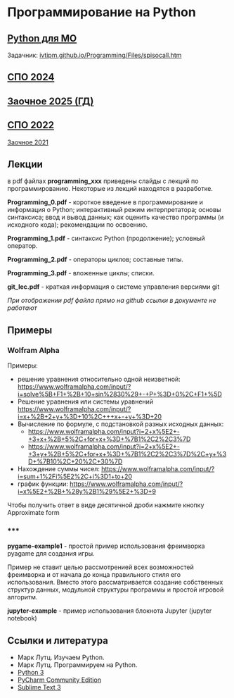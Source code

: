 # Программирование на Python


## [Python для МО](plans/ML/readme.md)


Задачник: [ivtipm.github.io/Programming/Files/spisocall.htm](https://ivtipm.github.io/Programming/Files/spisocall.htm)

## [СПО 2024](plans/spo/2025.md)
## [Заочное 2025 (ГД)](plans/plan_2024_mining.md)

## [СПО 2022](2022_s/plan1.md)

[Заочное 2021](https://github.com/VetrovSV/Programming/blob/master/dist-2021/readme.md)

## Лекции
в pdf файлах **programming_xxx** приведены слайды с лекций по программированию. Некоторые из лекций находятся в разработке.

**Programming_0.pdf** - короткое введение в программирование и информация о Python; интерактивный режим интерпретатора; основы синтаксиса; ввод и вывод данных; как оценить качество программы (и исходного кода); рекомендации по освоению.

**Programming_1.pdf** - синтаксис Python (продолжение); условный оператор.

**Programming_2.pdf** - операторы циклов; составные типы.

**Programming_3.pdf** - вложенные циклы; списки. 


**git_lec.pdf** - краткая информация о системе управления версиями git


*При отображении pdf файла прямо на github ссылки в документе не работают*

## Примеры
### Wolfram Alpha
Примеры:
- решение уравнения относительно одной неизветной: https://www.wolframalpha.com/input/?i=solve%5B+F1+%2B+10+sin%2830%29+-+P+%3D+0%2C+F1+%5D
- Решение уравнения или системы уравнений https://www.wolframalpha.com/input/?i=x+%2B+2+y+%3D+10%2C+++x+-+y+%3D+20
- Вычисление по формуле, с подстановкой разных исходных данных: 
  - https://www.wolframalpha.com/input?i=2+x%5E2+-+3+x+%2B+5%2C+for+x+%3D+%7B1%2C2%2C3%7D
  - https://www.wolframalpha.com/input?i=2+x%5E2+-+3+y+%2B+5%2C+for+x+%3D+%7B1%2C2%2C3%7D%2C+y+%3D+%7B10%2C+20%2C+30%7D
- Нахождение суммы чисел: https://www.wolframalpha.com/input/?i=sum+1%2Fi%5E2%2C+i%3D1+to+20
- график функции: https://www.wolframalpha.com/input/?i=x%5E2+%2B+%28y%2B1%29%5E2+%3D+9

Чтобы получить ответ в виде десятичной дроби нажмите кнопку Approximate form

### ***
**pygame-example1** - простой пример использования фреимворка pyagame для создания игры. 

Пример не ставит целью рассмотренией всех возможностей фреимворка и от начала до конца правильного стиля его использования. Вместо этого рассматривается создание собственных структур данных, модульной структуры программы и простой игровой алгоритм. 

**jupyter-example** - пример использования блокнота Jupyter (jupyter notebook)


## Ссылки и литература
- Марк Лутц. Изучаем Python.
- Марк Лутц. Программируем на Python.
- [Python 3](https://www.python.org/downloads/)
- [PyCharm Community Edition](https://www.jetbrains.com/ru-ru/pycharm/)
- [Sublime Text 3](https://www.sublimetext.com/3)
